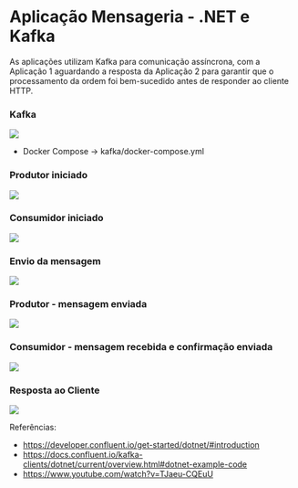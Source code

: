 # Aplicação Mensageria - .NET e Kafka
As aplicações utilizam Kafka para comunicação assíncrona, com a Aplicação 1 aguardando a resposta da Aplicação 2 para garantir que o processamento da ordem foi bem-sucedido antes de responder ao cliente HTTP.

### Kafka
![](https://raw.githubusercontent.com/brunol-pereira/queue_application/main/Imagens/Kafka.PNG)

- Docker Compose -> kafka/docker-compose.yml

### Produtor iniciado
![](https://raw.githubusercontent.com/brunol-pereira/queue_application/main/Imagens/ProdutorIniciado.PNG)

### Consumidor iniciado
![](https://raw.githubusercontent.com/brunol-pereira/queue_application/main/Imagens/ConsumidorIniciado.png)

### Envio da mensagem
![](https://raw.githubusercontent.com/brunol-pereira/queue_application/main/Imagens/EnvioMensagem.PNG)

### Produtor - mensagem enviada
![](https://raw.githubusercontent.com/brunol-pereira/queue_application/main/Imagens/ProdutorMensagem.PNG)

### Consumidor - mensagem recebida e confirmação enviada
![](https://raw.githubusercontent.com/brunol-pereira/queue_application/main/Imagens/MensagemRecebidaEnviada.png)

### Resposta ao Cliente
![](https://raw.githubusercontent.com/brunol-pereira/queue_application/main/Imagens/RespostaCliente.PNG)

Referências: 
* https://developer.confluent.io/get-started/dotnet/#introduction
* https://docs.confluent.io/kafka-clients/dotnet/current/overview.html#dotnet-example-code
* https://www.youtube.com/watch?v=TJaeu-CQEuU
